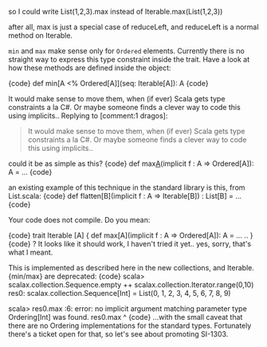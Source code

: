 so I could write List(1,2,3).max instead of Iterable.max(List(1,2,3))

after all, max is just a special case of reduceLeft, and reduceLeft is a normal method on Iterable.

`min` and `max` make sense only for `Ordered` elements. Currently there is no straight way to express this type constraint inside the trait. Have a look at how these methods are defined inside the object:

{code}
  def min[A <% Ordered[A]](seq: Iterable[A]): A 
{code}

It would make sense to move them, when (if ever) Scala gets type constraints a la C#. Or maybe someone finds a clever way to code this using implicits..
Replying to [comment:1 dragos]:
> It would make sense to move them, when (if ever) Scala gets type constraints a la C#. Or maybe someone finds a clever way to code this using implicits..

could it be as simple as this?
{code}
def max[A](Iterable[A])(implicit f : A => Ordered[A]): A = ...
{code}

an existing example of this technique in the standard library is this, from List.scala:
{code}
  def flatten[B](implicit f : A => Iterable[B]) : List[B] = ...
{code}

Your code does not compile. Do you mean:

{code}
trait Iterable [A] {
  def max[A](implicit f : A => Ordered[A]): A = ...
..
}
{code}
? It looks like it should work, I haven't tried it yet..
yes, sorry, that's what I meant.


This is implemented as described here in the new collections, and Iterable.{min/max} are deprecated:
{code}
scala> scalax.collection.Sequence.empty ++ scalax.collection.Iterator.range(0,10)  
res0: scalax.collection.Sequence[Int] = List(0, 1, 2, 3, 4, 5, 6, 7, 8, 9)

scala> res0.max
<console>:6: error: no implicit argument matching parameter type Ordering[Int] was found.
       res0.max
       ^
{code}
...with the small caveat that there are no Ordering implementations for the standard types.  Fortunately there's a ticket open for that, so let's see about promoting SI-1303.
